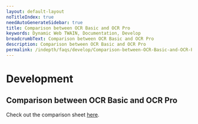 ```yaml
---
layout: default-layout
noTitleIndex: true
needAutoGenerateSidebar: true
title: Comparison between OCR Basic and OCR Pro
keywords: Dynamic Web TWAIN, Documentation, Develop
breadcrumbText: Comparison between OCR Basic and OCR Pro
description: Comparison between OCR Basic and OCR Pro
permalink: /indepth/faqs/develop/Comparison-between-OCR-Basic-and-OCR-Pro.html
---
```


# Development

## Comparison between OCR Basic and OCR Pro

Check out the comparison sheet [here](https://www.dynamsoft.com/Documents/ocr-basic-versus-ocr-pro.pdf).
